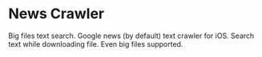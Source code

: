 # News Crawler

Big files text search.
Google news (by default) text crawler for iOS.
Search text while downloading file.
Even big files supported.